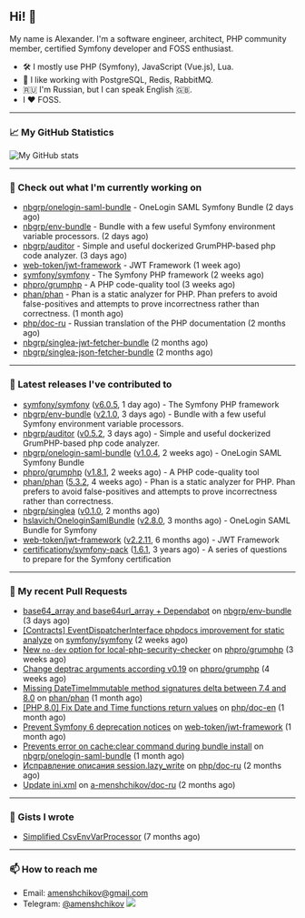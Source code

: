 ## Hi! 👋

My name is Alexander. I'm a software engineer, architect, PHP community member, certified Symfony developer and FOSS enthusiast.

* 🛠 I mostly use PHP (Symfony), JavaScript (Vue.js), Lua.
* 🧰 I like working with PostgreSQL, Redis, RabbitMQ.
* 🇷🇺 I'm Russian, but I can speak English 🇬🇧.
* I ♥ FOSS.

---

### 📈 My GitHub Statistics

![My GitHub stats](https://github-readme-stats.vercel.app/api?username=a-menshchikov&theme=calm&hide_title=true&include_all_commits=true&show_icons=true)

[comment]: &lt;> (![Top Langs]&#40;https://github-readme-stats.vercel.app/api/top-langs/?username=a-menshchikov&theme=calm&hide_title=true&layout=compact&count_private=true&include_all_commits=true&langs_count=6&#41;)

---

### 👷 Check out what I'm currently working on

- [nbgrp/onelogin-saml-bundle](https://github.com/nbgrp/onelogin-saml-bundle) - OneLogin SAML Symfony Bundle (2 days ago)
- [nbgrp/env-bundle](https://github.com/nbgrp/env-bundle) - Bundle with a few useful Symfony environment variable processors. (2 days ago)
- [nbgrp/auditor](https://github.com/nbgrp/auditor) - Simple and useful dockerized GrumPHP-based php code analyzer. (3 days ago)
- [web-token/jwt-framework](https://github.com/web-token/jwt-framework) - JWT Framework (1 week ago)
- [symfony/symfony](https://github.com/symfony/symfony) - The Symfony PHP framework (2 weeks ago)
- [phpro/grumphp](https://github.com/phpro/grumphp) - A PHP code-quality tool (3 weeks ago)
- [phan/phan](https://github.com/phan/phan) - Phan is a static analyzer for PHP. Phan prefers to avoid false-positives and attempts to prove incorrectness rather than correctness. (1 month ago)
- [php/doc-ru](https://github.com/php/doc-ru) - Russian translation of the PHP documentation (2 months ago)
- [nbgrp/singlea-jwt-fetcher-bundle](https://github.com/nbgrp/singlea-jwt-fetcher-bundle) (2 months ago)
- [nbgrp/singlea-json-fetcher-bundle](https://github.com/nbgrp/singlea-json-fetcher-bundle) (2 months ago)

---

### 🔭 Latest releases I've contributed to

- [symfony/symfony](https://github.com/symfony/symfony) ([v6.0.5](https://github.com/symfony/symfony/releases/tag/v6.0.5), 1 day ago) - The Symfony PHP framework
- [nbgrp/env-bundle](https://github.com/nbgrp/env-bundle) ([v2.1.0](https://github.com/nbgrp/env-bundle/releases/tag/v2.1.0), 3 days ago) - Bundle with a few useful Symfony environment variable processors.
- [nbgrp/auditor](https://github.com/nbgrp/auditor) ([v0.5.2](https://github.com/nbgrp/auditor/releases/tag/v0.5.2), 3 days ago) - Simple and useful dockerized GrumPHP-based php code analyzer.
- [nbgrp/onelogin-saml-bundle](https://github.com/nbgrp/onelogin-saml-bundle) ([v1.0.4](https://github.com/nbgrp/onelogin-saml-bundle/releases/tag/v1.0.4), 2 weeks ago) - OneLogin SAML Symfony Bundle
- [phpro/grumphp](https://github.com/phpro/grumphp) ([v1.8.1](https://github.com/phpro/grumphp/releases/tag/v1.8.1), 2 weeks ago) - A PHP code-quality tool
- [phan/phan](https://github.com/phan/phan) ([5.3.2](https://github.com/phan/phan/releases/tag/5.3.2), 4 weeks ago) - Phan is a static analyzer for PHP. Phan prefers to avoid false-positives and attempts to prove incorrectness rather than correctness.
- [nbgrp/singlea](https://github.com/nbgrp/singlea) ([v0.1.0](https://github.com/nbgrp/singlea/releases/tag/v0.1.0), 2 months ago)
- [hslavich/OneloginSamlBundle](https://github.com/hslavich/OneloginSamlBundle) ([v2.8.0](https://github.com/hslavich/OneloginSamlBundle/releases/tag/v2.8.0), 3 months ago) - OneLogin SAML Bundle for Symfony
- [web-token/jwt-framework](https://github.com/web-token/jwt-framework) ([v2.2.11](https://github.com/web-token/jwt-framework/releases/tag/v2.2.11), 6 months ago) - JWT Framework
- [certificationy/symfony-pack](https://github.com/certificationy/symfony-pack) ([1.6.1](https://github.com/certificationy/symfony-pack/releases/tag/1.6.1), 3 years ago) - A series of questions to prepare for the Symfony certification

---

### 🔨 My recent Pull Requests

- [base64_array and base64url_array &#43; Dependabot](https://github.com/nbgrp/env-bundle/pull/2) on [nbgrp/env-bundle](https://github.com/nbgrp/env-bundle) (3 days ago)
- [[Contracts] EventDispatcherInterface phpdocs improvement for static analyze](https://github.com/symfony/symfony/pull/45381) on [symfony/symfony](https://github.com/symfony/symfony) (2 weeks ago)
- [New `no-dev` option for local-php-security-checker](https://github.com/phpro/grumphp/pull/984) on [phpro/grumphp](https://github.com/phpro/grumphp) (3 weeks ago)
- [Change deptrac arguments according v0.19](https://github.com/phpro/grumphp/pull/980) on [phpro/grumphp](https://github.com/phpro/grumphp) (4 weeks ago)
- [Missing DateTimeImmutable method signatures delta between 7.4 and 8.0](https://github.com/phan/phan/pull/4654) on [phan/phan](https://github.com/phan/phan) (1 month ago)
- [[PHP 8.0] Fix Date and Time functions return values](https://github.com/php/doc-en/pull/1358) on [php/doc-en](https://github.com/php/doc-en) (1 month ago)
- [Prevent Symfony 6 deprecation notices](https://github.com/web-token/jwt-framework/pull/327) on [web-token/jwt-framework](https://github.com/web-token/jwt-framework) (1 month ago)
- [Prevents error on cache:clear command during bundle install](https://github.com/nbgrp/onelogin-saml-bundle/pull/4) on [nbgrp/onelogin-saml-bundle](https://github.com/nbgrp/onelogin-saml-bundle) (1 month ago)
- [Исправление описания session.lazy_write](https://github.com/php/doc-ru/pull/374) on [php/doc-ru](https://github.com/php/doc-ru) (2 months ago)
- [Update ini.xml](https://github.com/a-menshchikov/doc-ru/pull/1) on [a-menshchikov/doc-ru](https://github.com/a-menshchikov/doc-ru) (2 months ago)

---

### 📓 Gists I wrote

- [Simplified CsvEnvVarProcessor](https://gist.github.com/08650c7b76154eb00c18d093e5087f0b) (7 months ago)

---

### 📫 How to reach me

- Email: [amenshchikov@gmail.com](mailto://amenshchikov@gmail.com)
- Telegram: [@amenshchikov](https://t.me/amenshchikov)
![](https://hit.yhype.me/github/profile?user_id=2580489)